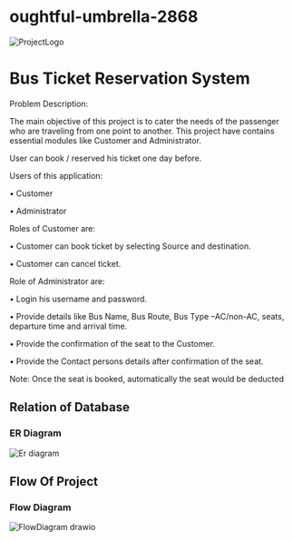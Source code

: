 # oughtful-umbrella-2868

![ProjectLogo](https://user-images.githubusercontent.com/105915562/213869510-a8ab6944-a6bc-427f-8934-5b23269837e5.png)

<h1>Bus Ticket Reservation System</h1>

Problem Description:

The main objective of this project is to cater the needs of the passenger who are traveling from one point to another.
This project have contains essential modules like Customer and Administrator. 

User can book / reserved his ticket one day before.

Users of this application:

• Customer

• Administrator


Roles of Customer are:

• Customer can book ticket by selecting Source and destination.

• Customer can cancel ticket.


Role of Administrator are:

• Login his username and password.

• Provide details like Bus Name, Bus Route, Bus Type –AC/non-AC, seats, departure time and arrival time.

• Provide the confirmation of the seat to the Customer.

• Provide the Contact persons details after confirmation of the seat.


Note: Once the seat is booked, automatically the seat would be deducted

<h2>Relation of Database </h2>

<h3>ER Diagram</h3>

![Er diagram](https://user-images.githubusercontent.com/105915562/213869628-b120a081-bc89-498d-8ee6-23297ce0c0ea.png)

<h2>Flow Of Project</h2>

<h3> Flow Diagram</h3>

![FlowDiagram drawio](https://user-images.githubusercontent.com/105915562/213870074-8ed4dcba-fd22-411e-9bb2-0bbf7989a540.png)


